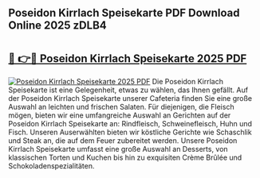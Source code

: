 ## Poseidon Kirrlach Speisekarte PDF Download Online 2025 zDLB4

# <h2><a href="http://gc9nmc.nevu.top/?p=Poseidon+Kirrlach+Speisekarte">🔗 👉🔴 Poseidon Kirrlach Speisekarte 2025 PDF</a></h2>

[![Poseidon Kirrlach Speisekarte 2025 PDF](https://i.imgur.com/dBaPXMq.png)](http://gc9nmc.nevu.top/?p=Poseidon+Kirrlach+Speisekarte)
Die Poseidon Kirrlach Speisekarte ist eine Gelegenheit, etwas zu wählen, das Ihnen gefällt. Auf der Poseidon Kirrlach Speisekarte unserer Cafeteria finden Sie eine große Auswahl an leichten und frischen Salaten. Für diejenigen, die Fleisch mögen, bieten wir eine umfangreiche Auswahl an Gerichten auf der Poseidon Kirrlach Speisekarte an: Rindfleisch, Schweinefleisch, Huhn und Fisch. Unseren Auserwählten bieten wir köstliche Gerichte wie Schaschlik und Steak an, die auf dem Feuer zubereitet werden. Unsere Poseidon Kirrlach Speisekarte umfasst eine große Auswahl an Desserts, von klassischen Torten und Kuchen bis hin zu exquisiten Crème Brûlée und Schokoladenspezialitäten.
